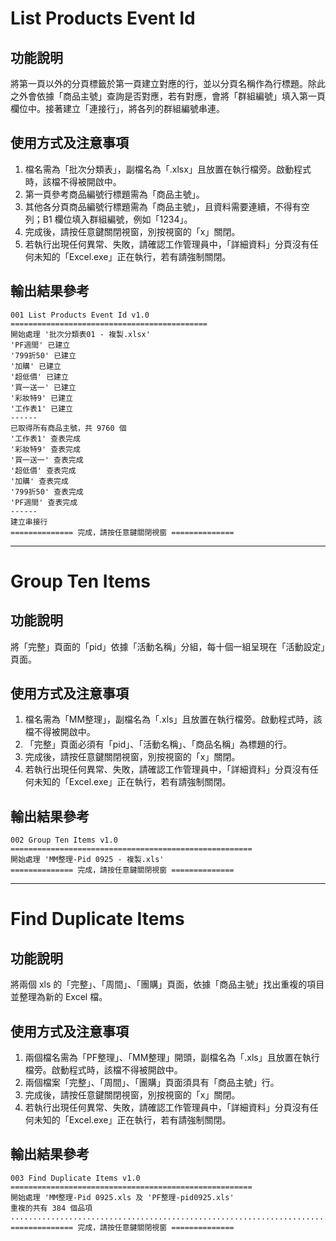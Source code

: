 # List Products Event Id

## 功能說明

將第一頁以外的分頁標籤於第一頁建立對應的行，並以分頁名稱作為行標題。除此之外會依據「商品主號」查詢是否對應，若有對應，會將「群組編號」填入第一頁欄位中。接著建立「連接行」，將各列的群組編號串連。

## 使用方式及注意事項
1. 檔名需為「批次分類表」，副檔名為「.xlsx」且放置在執行檔旁。啟動程式時，該檔不得被開啟中。
2. 第一頁參考商品編號行標題需為「商品主號」。
3. 其他各分頁商品編號行標題需為「商品主號」，且資料需要連續，不得有空列；B1 欄位填入群組編號，例如「1234」。
4. 完成後，請按任意鍵關閉視窗，別按視窗的「x」關閉。
5. 若執行出現任何異常、失敗，請確認工作管理員中，「詳細資料」分頁沒有任何未知的「Excel.exe」正在執行，若有請強制關閉。

## 輸出結果參考
    001 List Products Event Id v1.0
    ============================================
    開始處理 '批次分類表01 - 複製.xlsx'
    'PF週間' 已建立
    '799折50' 已建立
    '加購' 已建立
    '超低價' 已建立
    '買一送一' 已建立
    '彩妝特9' 已建立
    '工作表1' 已建立
    ------
    已取得所有商品主號，共 9760 個
    '工作表1' 查表完成
    '彩妝特9' 查表完成
    '買一送一' 查表完成
    '超低價' 查表完成
    '加購' 查表完成
    '799折50' 查表完成
    'PF週間' 查表完成
    ------
    建立串接行
    ============== 完成，請按任意鍵關閉視窗 ==============
    
---    
# Group Ten Items

## 功能說明

將「完整」頁面的「pid」依據「活動名稱」分組，每十個一組呈現在「活動設定」頁面。

## 使用方式及注意事項
1. 檔名需為「MM整理」，副檔名為「.xls」且放置在執行檔旁。啟動程式時，該檔不得被開啟中。
2. 「完整」頁面必須有「pid」、「活動名稱」、「商品名稱」為標題的行。
3. 完成後，請按任意鍵關閉視窗，別按視窗的「x」關閉。
4. 若執行出現任何異常、失敗，請確認工作管理員中，「詳細資料」分頁沒有任何未知的「Excel.exe」正在執行，若有請強制關閉。

## 輸出結果參考

    002 Group Ten Items v1.0
    ======================================================
    開始處理 'MM整理-Pid 0925 - 複製.xls'
    ============== 完成，請按任意鍵關閉視窗 ==============

---
# Find Duplicate Items

## 功能說明

將兩個 xls 的「完整」、「周間」、「團購」頁面，依據「商品主號」找出重複的項目並整理為新的 Excel 檔。

## 使用方式及注意事項
1. 兩個檔名需為「PF整理」、「MM整理」開頭，副檔名為「.xls」且放置在執行檔旁。啟動程式時，該檔不得被開啟中。
2. 兩個檔案「完整」、「周間」、「團購」頁面須具有「商品主號」行。
3. 完成後，請按任意鍵關閉視窗，別按視窗的「x」關閉。
4. 若執行出現任何異常、失敗，請確認工作管理員中，「詳細資料」分頁沒有任何未知的「Excel.exe」正在執行，若有請強制關閉。

## 輸出結果參考

    003 Find Duplicate Items v1.0
    ======================================================
    開始處理 'MM整理-Pid 0925.xls 及 'PF整理-pid0925.xls'
    重複的共有 384 個品項       
    ................................................................................................................................................................................................................................................................................................................................................................................................
    ============== 完成，請按任意鍵關閉視窗 ==============

